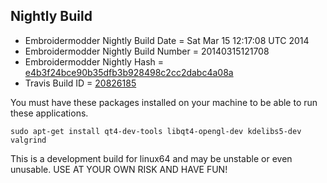 
Nightly Build
------------------------------

* Embroidermodder Nightly Build Date = Sat Mar 15 12:17:08 UTC 2014
* Embroidermodder Nightly Build Number = 20140315121708
* Embroidermodder Nightly Hash = [e4b3f24bce90b35dfb3b928498c2cc2dabc4a08a](https://github.com/Embroidermodder/Embroidermodder/commit/e4b3f24bce90b35dfb3b928498c2cc2dabc4a08a)
* Travis Build ID = [20826185](https://travis-ci.org/Embroidermodder/Embroidermodder/builds/20826185)

You must have these packages installed on your machine to be able to run these applications.
```
sudo apt-get install qt4-dev-tools libqt4-opengl-dev kdelibs5-dev valgrind
```

This is a development build for linux64 and may be unstable or even unusable.
USE AT YOUR OWN RISK AND HAVE FUN!

